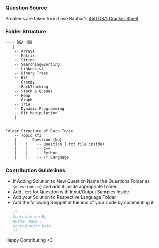 ### Question Source
Problems are taken from Love Babbar's [450 DSA Cracker Sheet](https://drive.google.com/file/d/1FMdN_OCfOI0iAeDlqswCiC2DZzD4nPsb/view?usp=sharing)

### Folder Structure
```
---- DSA 450
   |
    -- Arrays
    -- Matrix
    -- String
    -- Searching&Sorting
    -- LinkedList
    -- Binary Trees
    -- BST
    -- Greedy
    -- BackTracking
    -- Stack & Queues
    -- Heap
    -- Graph
    -- Trie
    -- Dynamic Programming
    -- Bit Manipulation
    |
----

Folder Structure of Each Topic
    -- Topic XYZ
    |    -- Question {No}
    |    |    -- Question (.txt file inside)
    |    |    -- C++
    |    |    -- Python
    |    |    -- /* Language
```

### Contribution Guidelines
- If Adding Solution to New Question Name the Questions Folder as `{question no}` and add it inside appropriate folder.
- Add `.txt` for Question with Input/Output Samples Inside
- Add your Solution to Respective Language Folder
- Add the following Snippet at the end of your code by commenting it
    ```C++
    /* 
    Contribution By
    Author Name :
    Contribution Date :
    */
    ```


Happy Contributing <3